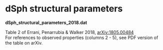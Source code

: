 # dSph structural parameters

**dSph_structural_parameters_2018.dat** 

Table 2 of Errani, Penarrubia & Walker 2018, [arXiv:1805.00484](https://arxiv.org/abs/1805.00484)  
For references to observed properties (columns 2 - 5), see PDF version of the table on arXiv.








